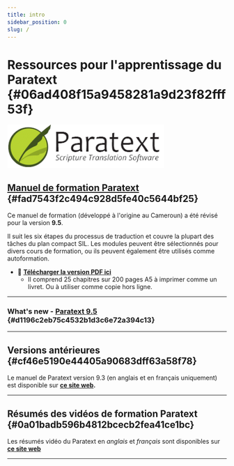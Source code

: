 ```yaml
---
title: intro
sidebar_position: 0
slug: /
---
```




# Ressources pour l'apprentissage du Paratext {#06ad408f15a9458281a9d23f82fff53f}


![](./415098770.png)


## [Manuel de formation Paratext](/Overview) {#fad7543f2c494c928d5fe40c5644bf25}


Ce manuel de formation (développé à l'origine au Cameroun) a été révisé pour la version **9.5**.


Il suit les six étapes du processus de traduction et couvre la plupart des tâches du plan compact SIL. Les modules peuvent être sélectionnés pour divers cours de formation, ou ils peuvent également être utilisés comme autoformation.

- 📖 [**Télécharger la version PDF ici**](https://manual.paratext.org/fr/downloads/Ptx-man-a5-fr-9.5.pdf)
    - Il comprend 25 chapitres sur 200 pages A5 à imprimer comme un livret. Ou à utiliser comme copie hors ligne.

---


### What's new - [Paratext 9.5](https://manual.paratext.org/Whats-new/) {#d1196c2eb75c4532b1d3c6e72a394c13}


---


## Versions antérieures {#cf46e5190e44405a90683dff63a58f78}


Le manuel de Paratext version 9.3 (en anglais et en français uniquement) est disponible sur [**ce site web**](https://jennibeadle.github.io/paratextmanversions/)**.**


---


## Résumés des vidéos de formation Paratext {#0a01badb596b4812bcecb2fea41ce1bc}


Les résumés vidéo du Paratext en _anglais_ et _français_ sont disponibles sur [**ce site web**](https://jennibeadle.github.io/paratext-vidsum/)


---

